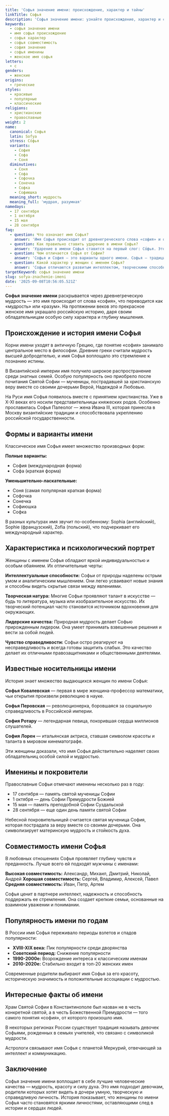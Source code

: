 ```yaml
---
title: 'Софья значение имени: происхождение, характер и тайны'
linkTitle: Софья
description: 'Софья значение имени: узнайте происхождение, характер и судьбу обладательниц этого красивого имени. Полная характеристика имени Софья с историей и интересными фактами.'
keywords:
  - софья значение имени
  - имя софья происхождение
  - софья характер
  - софья совместимость
  - софия значение
  - софья именины
  - женское имя софья
letters:
  - с
genders:
  - женские
origins:
  - греческие
styles:
  - красивые
  - популярные
  - классические
religions:
  - христианские
  - православные
weight: 2
name:
  canonical: Софья
  latin: Sofya
  stress: Со́фья
  variants:
    - София
    - Софа
    - Соня
  diminutives:
    - Соня
    - Софа
    - Софочка
    - Сонечка
    - Софка
    - Софиюшка
  meaning_short: мудрость
  meaning_full: 'мудрая, разумная'
namedays:
  - 17 сентября
  - 1 октября
  - 15 мая
  - 28 сентября
faq:
  - question: Что означает имя Софья?
    answer: 'Имя Софья происходит от древнегреческого слова «софия» и означает «мудрость», «разум». Это имя символизирует интеллект и духовную зрелость.'
  - question: Как правильно ставить ударение в имени Софья?
    answer: 'Ударение в имени Софья ставится на первый слог: Со́фья. Это классическое произношение, принятое в русском языке.'
  - question: Чем отличается Софья от Софии?
    answer: 'Софья и София — это варианты одного имени. Софья — традиционная русская форма, София — более международная. По значению они идентичны.'
  - question: Какой характер у женщин с именем Софья?
    answer: 'Софьи отличаются развитым интеллектом, творческими способностями и стремлением к справедливости. Они часто становятся лидерами и вдохновляют окружающих.'
targetKeyword: софья значение имени
slug: sofya-znachenie-imeni
date: '2025-09-08T10:56:05.521Z'
---
```


**Софья значение имени** раскрывается через древнегреческую мудрость — это имя происходит от слова «софия», что переводится как «мудрость» или «разум». На протяжении веков это прекрасное женское имя украшало российскую историю, даря своим обладательницам особую силу характера и глубину мышления.

## Происхождение и история имени Софья

Корни имени уходят в античную Грецию, где понятие «софия» занимало центральное место в философии. Древние греки считали мудрость высшей добродетелью, и имя Софья воплощало это стремление к познанию истины.

В Византийской империи имя получило широкое распространение среди знатных семей. Особую популярность оно приобрело после почитания Святой Софии — мученицы, пострадавшей за христианскую веру вместе со своими дочерьми Верой, Надеждой и Любовью.

На Руси имя Софья появилось вместе с принятием христианства. Уже в X-XI веках его носили представительницы княжеских родов. Особенно прославилась Софья Палеолог — жена Ивана III, которая принесла в Москву византийские традиции и способствовала укреплению российской государственности.

## Формы и варианты имени

Классическое имя Софья имеет множество производных форм:

**Полные варианты:**

- София (международная форма)
- Софа (краткая форма)

**Уменьшительно-ласкательные:**

- Соня (самая популярная краткая форма)
- Софочка
- Сонечка
- Софиюшка
- Софка

В разных культурах имя звучит по-особенному: Sophia (английский), Sophie (французский), Zofia (польский), что подчеркивает его международный характер.

## Характеристика и психологический портрет

Женщины с именем Софья обладают яркой индивидуальностью и особым обаянием. Их отличительные черты:

**Интеллектуальные способности:** Софьи от природы наделены острым умом и аналитическим мышлением. Они легко усваивают новые знания и способны видеть скрытые связи между явлениями.

**Творческая натура:** Многие Софьи проявляют талант в искусстве — будь то литература, музыка или изобразительное искусство. Их творческий потенциал часто становится источником вдохновения для окружающих.

**Лидерские качества:** Природная мудрость делает Софью прирожденным лидером. Она умеет принимать взвешенные решения и вести за собой людей.

**Чувство справедливости:** Софьи остро реагируют на несправедливость и всегда готовы защитить слабых. Это качество делает их отличными правозащитниками и общественными деятелями.

## Известные носительницы имени

История знает множество выдающихся женщин по имени Софья:

**Софья Ковалевская** — первая в мире женщина-профессор математики, чьи открытия произвели революцию в науке.

**Софья Перовская** — революционерка, боровшаяся за социальную справедливость в Российской империи.

**София Ротару** — легендарная певица, покорившая сердца миллионов слушателей.

**София Лорен** — итальянская актриса, ставшая символом красоты и таланта в мировом кинематографе.

Эти женщины доказали, что имя Софья действительно наделяет своих обладательниц особой силой и мудростью.

## Именины и покровители

Православные Софьи отмечают именины несколько раз в году:

- 17 сентября — память святой мученицы Софии
- 1 октября — день Софии Премудрости Божией
- 15 мая — память преподобной Софии Суздальской
- 28 сентября — еще один день памяти святой Софии

Небесной покровительницей считается святая мученица София, которая пострадала за веру вместе со своими дочерьми. Она символизирует материнскую мудрость и стойкость духа.

## Совместимость имени Софья

В любовных отношениях Софья проявляет глубину чувств и преданность. Лучше всего ей подходят мужчины с именами:

**Высокая совместимость:** Александр, Михаил, Дмитрий, Николай, Андрей
**Хорошая совместимость:** Сергей, Владимир, Алексей, Павел
**Средняя совместимость:** Иван, Петр, Артем

Софья ценит в партнере интеллект, надежность и способность поддержать ее стремления. Она создает крепкие семьи, основанные на взаимном уважении и понимании.

## Популярность имени по годам

В России имя Софья переживало периоды взлетов и спадов популярности:

- **XVIII-XIX века:** Пик популярности среди дворянства
- **Советский период:** Снижение популярности
- **1990-2000е:** Возрождение интереса к классическим именам
- **2010-2020е:** Стабильно входит в топ-20 женских имен

Современные родители выбирают имя Софья за его красоту, историческую значимость и положительные ассоциации с мудростью.

## Интересные факты об имени

Храм Святой Софии в Константинополе был назван не в честь конкретной святой, а в честь Божественной Премудрости — того самого понятия «софия», от которого произошло имя.

В некоторых регионах России существует традиция называть девочек Софьями, рожденных в семьях учителей, что связано с символикой мудрости.

Астрологи связывают имя Софья с планетой Меркурий, отвечающей за интеллект и коммуникацию.

## Заключение

Софья значение имени воплощает в себе лучшие человеческие качества — мудрость, красоту и силу духа. Это имя подходит девочкам, родители которых хотят видеть в дочери умную, творческую и справедливую личность. История показывает, что женщины по имени Софья часто становятся яркими личностями, оставляющими след в истории и сердцах людей.

